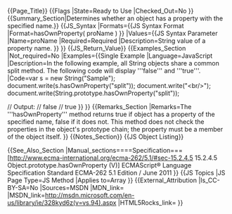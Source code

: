 {{Page_Title}}
{{Flags
|State=Ready to Use
|Checked_Out=No
}}
{{Summary_Section|Determines whether an object has a property with the specified name.}}
{{JS_Syntax
|Formats={{JS Syntax Format
|Format=hasOwnProperty( proName )
}}
|Values={{JS Syntax Parameter
|Name=proName
|Required=Required
|Description=String value of a property name.
}}
}}
{{JS_Return_Value}}
{{Examples_Section
|Not_required=No
|Examples={{Single Example
|Language=JavaScript
|Description=In the following example, all String objects share a common split method. The following code will display '''false''' and '''true'''.
|Code=var s = new String("Sample");
 document.write(s.hasOwnProperty("split"));
 document.write("&lt;br/&gt;");
 document.write(String.prototype.hasOwnProperty("split"));
 
 // Output:
 // false
 // true
}}
}}
{{Remarks_Section
|Remarks=The '''hasOwnProperty''' method returns true if object has a property of the specified name, false if it does not. This method does not check the properties in the object's prototype chain; the property must be a member of the object itself.
}}
{{Notes_Section}}
{{JS Object Listing}}

{{See_Also_Section
|Manual_sections====Specification===
[http://www.ecma-international.org/ecma-262/5.1/#sec-15.2.4.5 15.2.4.5 Object.prototype.hasOwnProperty (V)]
ECMAScript® Language Specification
Standard ECMA-262
5.1 Edition / June 2011
}}
{{JS Topics
|JS Page Type=JS Method
|Applies to=Array
}}
{{External_Attribution
|Is_CC-BY-SA=No
|Sources=MSDN
|MDN_link=
|MSDN_link=http://msdn.microsoft.com/en-us/library/ie/328kyd6z(v=vs.94).aspx
|HTML5Rocks_link=
}}